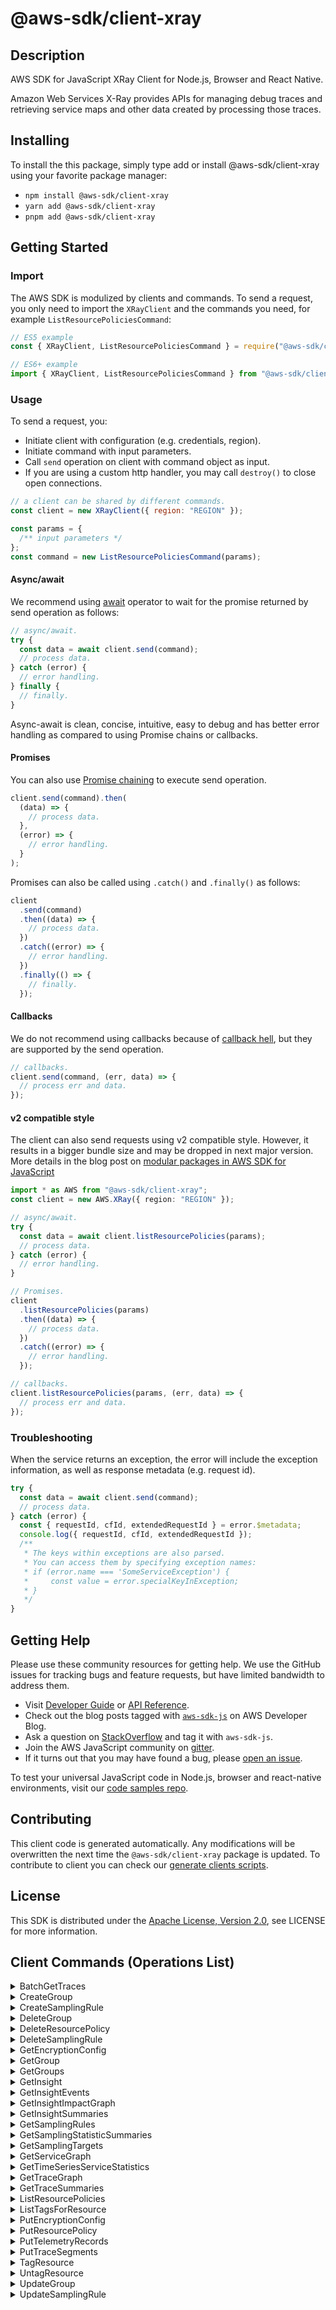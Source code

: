 <!-- generated file, do not edit directly -->

# @aws-sdk/client-xray

## Description

AWS SDK for JavaScript XRay Client for Node.js, Browser and React Native.

<p>Amazon Web Services X-Ray provides APIs for managing debug traces and retrieving service maps
and other data created by processing those traces.</p>

## Installing

To install the this package, simply type add or install @aws-sdk/client-xray
using your favorite package manager:

- `npm install @aws-sdk/client-xray`
- `yarn add @aws-sdk/client-xray`
- `pnpm add @aws-sdk/client-xray`

## Getting Started

### Import

The AWS SDK is modulized by clients and commands.
To send a request, you only need to import the `XRayClient` and
the commands you need, for example `ListResourcePoliciesCommand`:

```js
// ES5 example
const { XRayClient, ListResourcePoliciesCommand } = require("@aws-sdk/client-xray");
```

```ts
// ES6+ example
import { XRayClient, ListResourcePoliciesCommand } from "@aws-sdk/client-xray";
```

### Usage

To send a request, you:

- Initiate client with configuration (e.g. credentials, region).
- Initiate command with input parameters.
- Call `send` operation on client with command object as input.
- If you are using a custom http handler, you may call `destroy()` to close open connections.

```js
// a client can be shared by different commands.
const client = new XRayClient({ region: "REGION" });

const params = {
  /** input parameters */
};
const command = new ListResourcePoliciesCommand(params);
```

#### Async/await

We recommend using [await](https://developer.mozilla.org/en-US/docs/Web/JavaScript/Reference/Operators/await)
operator to wait for the promise returned by send operation as follows:

```js
// async/await.
try {
  const data = await client.send(command);
  // process data.
} catch (error) {
  // error handling.
} finally {
  // finally.
}
```

Async-await is clean, concise, intuitive, easy to debug and has better error handling
as compared to using Promise chains or callbacks.

#### Promises

You can also use [Promise chaining](https://developer.mozilla.org/en-US/docs/Web/JavaScript/Guide/Using_promises#chaining)
to execute send operation.

```js
client.send(command).then(
  (data) => {
    // process data.
  },
  (error) => {
    // error handling.
  }
);
```

Promises can also be called using `.catch()` and `.finally()` as follows:

```js
client
  .send(command)
  .then((data) => {
    // process data.
  })
  .catch((error) => {
    // error handling.
  })
  .finally(() => {
    // finally.
  });
```

#### Callbacks

We do not recommend using callbacks because of [callback hell](http://callbackhell.com/),
but they are supported by the send operation.

```js
// callbacks.
client.send(command, (err, data) => {
  // process err and data.
});
```

#### v2 compatible style

The client can also send requests using v2 compatible style.
However, it results in a bigger bundle size and may be dropped in next major version. More details in the blog post
on [modular packages in AWS SDK for JavaScript](https://aws.amazon.com/blogs/developer/modular-packages-in-aws-sdk-for-javascript/)

```ts
import * as AWS from "@aws-sdk/client-xray";
const client = new AWS.XRay({ region: "REGION" });

// async/await.
try {
  const data = await client.listResourcePolicies(params);
  // process data.
} catch (error) {
  // error handling.
}

// Promises.
client
  .listResourcePolicies(params)
  .then((data) => {
    // process data.
  })
  .catch((error) => {
    // error handling.
  });

// callbacks.
client.listResourcePolicies(params, (err, data) => {
  // process err and data.
});
```

### Troubleshooting

When the service returns an exception, the error will include the exception information,
as well as response metadata (e.g. request id).

```js
try {
  const data = await client.send(command);
  // process data.
} catch (error) {
  const { requestId, cfId, extendedRequestId } = error.$metadata;
  console.log({ requestId, cfId, extendedRequestId });
  /**
   * The keys within exceptions are also parsed.
   * You can access them by specifying exception names:
   * if (error.name === 'SomeServiceException') {
   *     const value = error.specialKeyInException;
   * }
   */
}
```

## Getting Help

Please use these community resources for getting help.
We use the GitHub issues for tracking bugs and feature requests, but have limited bandwidth to address them.

- Visit [Developer Guide](https://docs.aws.amazon.com/sdk-for-javascript/v3/developer-guide/welcome.html)
  or [API Reference](https://docs.aws.amazon.com/AWSJavaScriptSDK/v3/latest/index.html).
- Check out the blog posts tagged with [`aws-sdk-js`](https://aws.amazon.com/blogs/developer/tag/aws-sdk-js/)
  on AWS Developer Blog.
- Ask a question on [StackOverflow](https://stackoverflow.com/questions/tagged/aws-sdk-js) and tag it with `aws-sdk-js`.
- Join the AWS JavaScript community on [gitter](https://gitter.im/aws/aws-sdk-js-v3).
- If it turns out that you may have found a bug, please [open an issue](https://github.com/aws/aws-sdk-js-v3/issues/new/choose).

To test your universal JavaScript code in Node.js, browser and react-native environments,
visit our [code samples repo](https://github.com/aws-samples/aws-sdk-js-tests).

## Contributing

This client code is generated automatically. Any modifications will be overwritten the next time the `@aws-sdk/client-xray` package is updated.
To contribute to client you can check our [generate clients scripts](https://github.com/aws/aws-sdk-js-v3/tree/main/scripts/generate-clients).

## License

This SDK is distributed under the
[Apache License, Version 2.0](http://www.apache.org/licenses/LICENSE-2.0),
see LICENSE for more information.

## Client Commands (Operations List)

<details>
<summary>
BatchGetTraces
</summary>

[Command API Reference](https://docs.aws.amazon.com/AWSJavaScriptSDK/v3/latest/clients/client-xray/classes/batchgettracescommand.html) / [Input](https://docs.aws.amazon.com/AWSJavaScriptSDK/v3/latest/clients/client-xray/interfaces/batchgettracescommandinput.html) / [Output](https://docs.aws.amazon.com/AWSJavaScriptSDK/v3/latest/clients/client-xray/interfaces/batchgettracescommandoutput.html)

</details>
<details>
<summary>
CreateGroup
</summary>

[Command API Reference](https://docs.aws.amazon.com/AWSJavaScriptSDK/v3/latest/clients/client-xray/classes/creategroupcommand.html) / [Input](https://docs.aws.amazon.com/AWSJavaScriptSDK/v3/latest/clients/client-xray/interfaces/creategroupcommandinput.html) / [Output](https://docs.aws.amazon.com/AWSJavaScriptSDK/v3/latest/clients/client-xray/interfaces/creategroupcommandoutput.html)

</details>
<details>
<summary>
CreateSamplingRule
</summary>

[Command API Reference](https://docs.aws.amazon.com/AWSJavaScriptSDK/v3/latest/clients/client-xray/classes/createsamplingrulecommand.html) / [Input](https://docs.aws.amazon.com/AWSJavaScriptSDK/v3/latest/clients/client-xray/interfaces/createsamplingrulecommandinput.html) / [Output](https://docs.aws.amazon.com/AWSJavaScriptSDK/v3/latest/clients/client-xray/interfaces/createsamplingrulecommandoutput.html)

</details>
<details>
<summary>
DeleteGroup
</summary>

[Command API Reference](https://docs.aws.amazon.com/AWSJavaScriptSDK/v3/latest/clients/client-xray/classes/deletegroupcommand.html) / [Input](https://docs.aws.amazon.com/AWSJavaScriptSDK/v3/latest/clients/client-xray/interfaces/deletegroupcommandinput.html) / [Output](https://docs.aws.amazon.com/AWSJavaScriptSDK/v3/latest/clients/client-xray/interfaces/deletegroupcommandoutput.html)

</details>
<details>
<summary>
DeleteResourcePolicy
</summary>

[Command API Reference](https://docs.aws.amazon.com/AWSJavaScriptSDK/v3/latest/clients/client-xray/classes/deleteresourcepolicycommand.html) / [Input](https://docs.aws.amazon.com/AWSJavaScriptSDK/v3/latest/clients/client-xray/interfaces/deleteresourcepolicycommandinput.html) / [Output](https://docs.aws.amazon.com/AWSJavaScriptSDK/v3/latest/clients/client-xray/interfaces/deleteresourcepolicycommandoutput.html)

</details>
<details>
<summary>
DeleteSamplingRule
</summary>

[Command API Reference](https://docs.aws.amazon.com/AWSJavaScriptSDK/v3/latest/clients/client-xray/classes/deletesamplingrulecommand.html) / [Input](https://docs.aws.amazon.com/AWSJavaScriptSDK/v3/latest/clients/client-xray/interfaces/deletesamplingrulecommandinput.html) / [Output](https://docs.aws.amazon.com/AWSJavaScriptSDK/v3/latest/clients/client-xray/interfaces/deletesamplingrulecommandoutput.html)

</details>
<details>
<summary>
GetEncryptionConfig
</summary>

[Command API Reference](https://docs.aws.amazon.com/AWSJavaScriptSDK/v3/latest/clients/client-xray/classes/getencryptionconfigcommand.html) / [Input](https://docs.aws.amazon.com/AWSJavaScriptSDK/v3/latest/clients/client-xray/interfaces/getencryptionconfigcommandinput.html) / [Output](https://docs.aws.amazon.com/AWSJavaScriptSDK/v3/latest/clients/client-xray/interfaces/getencryptionconfigcommandoutput.html)

</details>
<details>
<summary>
GetGroup
</summary>

[Command API Reference](https://docs.aws.amazon.com/AWSJavaScriptSDK/v3/latest/clients/client-xray/classes/getgroupcommand.html) / [Input](https://docs.aws.amazon.com/AWSJavaScriptSDK/v3/latest/clients/client-xray/interfaces/getgroupcommandinput.html) / [Output](https://docs.aws.amazon.com/AWSJavaScriptSDK/v3/latest/clients/client-xray/interfaces/getgroupcommandoutput.html)

</details>
<details>
<summary>
GetGroups
</summary>

[Command API Reference](https://docs.aws.amazon.com/AWSJavaScriptSDK/v3/latest/clients/client-xray/classes/getgroupscommand.html) / [Input](https://docs.aws.amazon.com/AWSJavaScriptSDK/v3/latest/clients/client-xray/interfaces/getgroupscommandinput.html) / [Output](https://docs.aws.amazon.com/AWSJavaScriptSDK/v3/latest/clients/client-xray/interfaces/getgroupscommandoutput.html)

</details>
<details>
<summary>
GetInsight
</summary>

[Command API Reference](https://docs.aws.amazon.com/AWSJavaScriptSDK/v3/latest/clients/client-xray/classes/getinsightcommand.html) / [Input](https://docs.aws.amazon.com/AWSJavaScriptSDK/v3/latest/clients/client-xray/interfaces/getinsightcommandinput.html) / [Output](https://docs.aws.amazon.com/AWSJavaScriptSDK/v3/latest/clients/client-xray/interfaces/getinsightcommandoutput.html)

</details>
<details>
<summary>
GetInsightEvents
</summary>

[Command API Reference](https://docs.aws.amazon.com/AWSJavaScriptSDK/v3/latest/clients/client-xray/classes/getinsighteventscommand.html) / [Input](https://docs.aws.amazon.com/AWSJavaScriptSDK/v3/latest/clients/client-xray/interfaces/getinsighteventscommandinput.html) / [Output](https://docs.aws.amazon.com/AWSJavaScriptSDK/v3/latest/clients/client-xray/interfaces/getinsighteventscommandoutput.html)

</details>
<details>
<summary>
GetInsightImpactGraph
</summary>

[Command API Reference](https://docs.aws.amazon.com/AWSJavaScriptSDK/v3/latest/clients/client-xray/classes/getinsightimpactgraphcommand.html) / [Input](https://docs.aws.amazon.com/AWSJavaScriptSDK/v3/latest/clients/client-xray/interfaces/getinsightimpactgraphcommandinput.html) / [Output](https://docs.aws.amazon.com/AWSJavaScriptSDK/v3/latest/clients/client-xray/interfaces/getinsightimpactgraphcommandoutput.html)

</details>
<details>
<summary>
GetInsightSummaries
</summary>

[Command API Reference](https://docs.aws.amazon.com/AWSJavaScriptSDK/v3/latest/clients/client-xray/classes/getinsightsummariescommand.html) / [Input](https://docs.aws.amazon.com/AWSJavaScriptSDK/v3/latest/clients/client-xray/interfaces/getinsightsummariescommandinput.html) / [Output](https://docs.aws.amazon.com/AWSJavaScriptSDK/v3/latest/clients/client-xray/interfaces/getinsightsummariescommandoutput.html)

</details>
<details>
<summary>
GetSamplingRules
</summary>

[Command API Reference](https://docs.aws.amazon.com/AWSJavaScriptSDK/v3/latest/clients/client-xray/classes/getsamplingrulescommand.html) / [Input](https://docs.aws.amazon.com/AWSJavaScriptSDK/v3/latest/clients/client-xray/interfaces/getsamplingrulescommandinput.html) / [Output](https://docs.aws.amazon.com/AWSJavaScriptSDK/v3/latest/clients/client-xray/interfaces/getsamplingrulescommandoutput.html)

</details>
<details>
<summary>
GetSamplingStatisticSummaries
</summary>

[Command API Reference](https://docs.aws.amazon.com/AWSJavaScriptSDK/v3/latest/clients/client-xray/classes/getsamplingstatisticsummariescommand.html) / [Input](https://docs.aws.amazon.com/AWSJavaScriptSDK/v3/latest/clients/client-xray/interfaces/getsamplingstatisticsummariescommandinput.html) / [Output](https://docs.aws.amazon.com/AWSJavaScriptSDK/v3/latest/clients/client-xray/interfaces/getsamplingstatisticsummariescommandoutput.html)

</details>
<details>
<summary>
GetSamplingTargets
</summary>

[Command API Reference](https://docs.aws.amazon.com/AWSJavaScriptSDK/v3/latest/clients/client-xray/classes/getsamplingtargetscommand.html) / [Input](https://docs.aws.amazon.com/AWSJavaScriptSDK/v3/latest/clients/client-xray/interfaces/getsamplingtargetscommandinput.html) / [Output](https://docs.aws.amazon.com/AWSJavaScriptSDK/v3/latest/clients/client-xray/interfaces/getsamplingtargetscommandoutput.html)

</details>
<details>
<summary>
GetServiceGraph
</summary>

[Command API Reference](https://docs.aws.amazon.com/AWSJavaScriptSDK/v3/latest/clients/client-xray/classes/getservicegraphcommand.html) / [Input](https://docs.aws.amazon.com/AWSJavaScriptSDK/v3/latest/clients/client-xray/interfaces/getservicegraphcommandinput.html) / [Output](https://docs.aws.amazon.com/AWSJavaScriptSDK/v3/latest/clients/client-xray/interfaces/getservicegraphcommandoutput.html)

</details>
<details>
<summary>
GetTimeSeriesServiceStatistics
</summary>

[Command API Reference](https://docs.aws.amazon.com/AWSJavaScriptSDK/v3/latest/clients/client-xray/classes/gettimeseriesservicestatisticscommand.html) / [Input](https://docs.aws.amazon.com/AWSJavaScriptSDK/v3/latest/clients/client-xray/interfaces/gettimeseriesservicestatisticscommandinput.html) / [Output](https://docs.aws.amazon.com/AWSJavaScriptSDK/v3/latest/clients/client-xray/interfaces/gettimeseriesservicestatisticscommandoutput.html)

</details>
<details>
<summary>
GetTraceGraph
</summary>

[Command API Reference](https://docs.aws.amazon.com/AWSJavaScriptSDK/v3/latest/clients/client-xray/classes/gettracegraphcommand.html) / [Input](https://docs.aws.amazon.com/AWSJavaScriptSDK/v3/latest/clients/client-xray/interfaces/gettracegraphcommandinput.html) / [Output](https://docs.aws.amazon.com/AWSJavaScriptSDK/v3/latest/clients/client-xray/interfaces/gettracegraphcommandoutput.html)

</details>
<details>
<summary>
GetTraceSummaries
</summary>

[Command API Reference](https://docs.aws.amazon.com/AWSJavaScriptSDK/v3/latest/clients/client-xray/classes/gettracesummariescommand.html) / [Input](https://docs.aws.amazon.com/AWSJavaScriptSDK/v3/latest/clients/client-xray/interfaces/gettracesummariescommandinput.html) / [Output](https://docs.aws.amazon.com/AWSJavaScriptSDK/v3/latest/clients/client-xray/interfaces/gettracesummariescommandoutput.html)

</details>
<details>
<summary>
ListResourcePolicies
</summary>

[Command API Reference](https://docs.aws.amazon.com/AWSJavaScriptSDK/v3/latest/clients/client-xray/classes/listresourcepoliciescommand.html) / [Input](https://docs.aws.amazon.com/AWSJavaScriptSDK/v3/latest/clients/client-xray/interfaces/listresourcepoliciescommandinput.html) / [Output](https://docs.aws.amazon.com/AWSJavaScriptSDK/v3/latest/clients/client-xray/interfaces/listresourcepoliciescommandoutput.html)

</details>
<details>
<summary>
ListTagsForResource
</summary>

[Command API Reference](https://docs.aws.amazon.com/AWSJavaScriptSDK/v3/latest/clients/client-xray/classes/listtagsforresourcecommand.html) / [Input](https://docs.aws.amazon.com/AWSJavaScriptSDK/v3/latest/clients/client-xray/interfaces/listtagsforresourcecommandinput.html) / [Output](https://docs.aws.amazon.com/AWSJavaScriptSDK/v3/latest/clients/client-xray/interfaces/listtagsforresourcecommandoutput.html)

</details>
<details>
<summary>
PutEncryptionConfig
</summary>

[Command API Reference](https://docs.aws.amazon.com/AWSJavaScriptSDK/v3/latest/clients/client-xray/classes/putencryptionconfigcommand.html) / [Input](https://docs.aws.amazon.com/AWSJavaScriptSDK/v3/latest/clients/client-xray/interfaces/putencryptionconfigcommandinput.html) / [Output](https://docs.aws.amazon.com/AWSJavaScriptSDK/v3/latest/clients/client-xray/interfaces/putencryptionconfigcommandoutput.html)

</details>
<details>
<summary>
PutResourcePolicy
</summary>

[Command API Reference](https://docs.aws.amazon.com/AWSJavaScriptSDK/v3/latest/clients/client-xray/classes/putresourcepolicycommand.html) / [Input](https://docs.aws.amazon.com/AWSJavaScriptSDK/v3/latest/clients/client-xray/interfaces/putresourcepolicycommandinput.html) / [Output](https://docs.aws.amazon.com/AWSJavaScriptSDK/v3/latest/clients/client-xray/interfaces/putresourcepolicycommandoutput.html)

</details>
<details>
<summary>
PutTelemetryRecords
</summary>

[Command API Reference](https://docs.aws.amazon.com/AWSJavaScriptSDK/v3/latest/clients/client-xray/classes/puttelemetryrecordscommand.html) / [Input](https://docs.aws.amazon.com/AWSJavaScriptSDK/v3/latest/clients/client-xray/interfaces/puttelemetryrecordscommandinput.html) / [Output](https://docs.aws.amazon.com/AWSJavaScriptSDK/v3/latest/clients/client-xray/interfaces/puttelemetryrecordscommandoutput.html)

</details>
<details>
<summary>
PutTraceSegments
</summary>

[Command API Reference](https://docs.aws.amazon.com/AWSJavaScriptSDK/v3/latest/clients/client-xray/classes/puttracesegmentscommand.html) / [Input](https://docs.aws.amazon.com/AWSJavaScriptSDK/v3/latest/clients/client-xray/interfaces/puttracesegmentscommandinput.html) / [Output](https://docs.aws.amazon.com/AWSJavaScriptSDK/v3/latest/clients/client-xray/interfaces/puttracesegmentscommandoutput.html)

</details>
<details>
<summary>
TagResource
</summary>

[Command API Reference](https://docs.aws.amazon.com/AWSJavaScriptSDK/v3/latest/clients/client-xray/classes/tagresourcecommand.html) / [Input](https://docs.aws.amazon.com/AWSJavaScriptSDK/v3/latest/clients/client-xray/interfaces/tagresourcecommandinput.html) / [Output](https://docs.aws.amazon.com/AWSJavaScriptSDK/v3/latest/clients/client-xray/interfaces/tagresourcecommandoutput.html)

</details>
<details>
<summary>
UntagResource
</summary>

[Command API Reference](https://docs.aws.amazon.com/AWSJavaScriptSDK/v3/latest/clients/client-xray/classes/untagresourcecommand.html) / [Input](https://docs.aws.amazon.com/AWSJavaScriptSDK/v3/latest/clients/client-xray/interfaces/untagresourcecommandinput.html) / [Output](https://docs.aws.amazon.com/AWSJavaScriptSDK/v3/latest/clients/client-xray/interfaces/untagresourcecommandoutput.html)

</details>
<details>
<summary>
UpdateGroup
</summary>

[Command API Reference](https://docs.aws.amazon.com/AWSJavaScriptSDK/v3/latest/clients/client-xray/classes/updategroupcommand.html) / [Input](https://docs.aws.amazon.com/AWSJavaScriptSDK/v3/latest/clients/client-xray/interfaces/updategroupcommandinput.html) / [Output](https://docs.aws.amazon.com/AWSJavaScriptSDK/v3/latest/clients/client-xray/interfaces/updategroupcommandoutput.html)

</details>
<details>
<summary>
UpdateSamplingRule
</summary>

[Command API Reference](https://docs.aws.amazon.com/AWSJavaScriptSDK/v3/latest/clients/client-xray/classes/updatesamplingrulecommand.html) / [Input](https://docs.aws.amazon.com/AWSJavaScriptSDK/v3/latest/clients/client-xray/interfaces/updatesamplingrulecommandinput.html) / [Output](https://docs.aws.amazon.com/AWSJavaScriptSDK/v3/latest/clients/client-xray/interfaces/updatesamplingrulecommandoutput.html)

</details>
